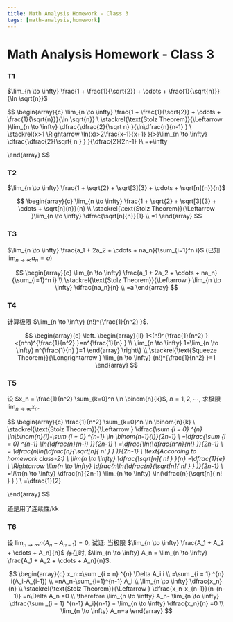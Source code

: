 ```yaml
---
title: Math Analysis Homework - Class 3
tags: [math-analysis,homework]
---
```


# Math Analysis Homework - Class 3

### T1

<div class='cbox'>

$\lim_{n \to \infty} \frac{1 + \frac{1}{\sqrt{2}} + \cdots + \frac{1}{\sqrt{n}}}{\ln \sqrt{n}}$


</div>


<div class='pbox'>

$$
\begin{array}{c}
\lim_{n \to \infty} \frac{1 + \frac{1}{\sqrt{2}} + \cdots + \frac{1}{\sqrt{n}}}{\ln \sqrt{n}} \\
\stackrel{\text{Stolz Theorem}}{\Leftarrow  }\lim_{n \to \infty} \dfrac{\dfrac{2}{\sqrt n} }{\ln\dfrac{n}{n-1} }  \\
\stackrel{x>1 \Rightarrow \ln(x)>2\frac{x-1}{x+1} }{>}\lim_{n \to \infty} \dfrac{\dfrac{2}{\sqrt{ n } } }{\dfrac{2}{2n-1}  }\\
=+\infty

\end{array}
$$

</div>



### T2

<div class='cbox'>

$\lim_{n \to \infty} \frac{1 + \sqrt{2} + \sqrt[3]{3} + \cdots + \sqrt[n]{n}}{n}$

</div>

<div class='pbox'>

$$
\begin{array}{c}
\lim_{n \to \infty} \frac{1 + \sqrt{2} + \sqrt[3]{3} + \cdots + \sqrt[n]{n}}{n} \\
\stackrel{\text{Stolz Theorem}}{\Leftarrow }\lim_{n \to \infty} \dfrac{\sqrt[n]{n}}{1}  \\
=1
\end{array}
$$

</div>

### T3

<div class='cbox'>

$\lim_{n \to \infty} \frac{a_1 + 2a_2 + \cdots + na_n}{\sum_{i=1}^n i}$ (已知 $\lim_{n \to \infty} a_n = a$)

</div>

<div class='pbox'>

$$
\begin{array}{c}
\lim_{n \to \infty} \frac{a_1 + 2a_2 + \cdots + na_n}{\sum_{i=1}^n i} \\
\stackrel{\text{Stolz Theorem}}{\Leftarrow }
\lim_{n \to \infty} \dfrac{na_n}{n} \\
=a
\end{array}
$$

</div>


### T4

<div class='cbox'>

计算极限 $\lim_{n \to \infty} (n!)^{\frac{1}{n^2} }$.

</div>

<div class='pbox'>

$$
\begin{array}{c}
\left. \begin{array}{ll}
1<(n!)^{\frac{1}{n^2} }<(n^n)^{\frac{1}{n^2} }=n^{\frac{1}{n} } \\
\lim_{n \to \infty} 1=\lim_{n \to \infty} n^{\frac{1}{n} }=1
\end{array} \right\} \\
\stackrel{\text{Squeeze Theorem}}{\Longrightarrow } \lim_{n \to \infty} (n!)^{\frac{1}{n^2} }=1
\end{array}
$$

</div>

### T5

<div class='cbox'>

设 $x_n = \frac{1}{n^2} \sum_{k=0}^n \ln \binom{n}{k}$, $n=1,2,\cdots$, 求极限 $\lim_{n \to \infty} x_n$.

</div>

<div class='pbox'>

$$
\begin{array}{c}
\frac{1}{n^2} \sum_{k=0}^n \ln \binom{n}{k} \\
\stackrel{\text{Stolz Theorem}}{\Leftarrow }
\dfrac{\sum _{i = 0} ^{n} \ln\binom{n}{i}-\sum _{i = 0} ^{n-1}  \ln \binom{n-1}{i}}{2n-1}  \\
=\dfrac{\sum _{i = 0} ^{n-1} \ln(\dfrac{n}{n-i} )}{2n-1}  \\
=\dfrac{\ln(\dfrac{n^n}{n!} )}{2n-1}  \\
= \dfrac{n\ln(\dfrac{n}{\sqrt[n]{ n! } } )}{2n-1} \\
\text{According to homework class-2:} \\
\lim_{n \to \infty} \dfrac{\sqrt[n]{ n! } }{n} =\dfrac{1}{e} \\
\Rightarrow \lim_{n \to \infty}  \dfrac{n\ln(\dfrac{n}{\sqrt[n]{ n! } } )}{2n-1}  \\
=\lim_{n \to \infty} \dfrac{n}{2n-1} \lim_{n \to \infty} \ln(\dfrac{n}{\sqrt[n]{ n! } } ) \\
=\dfrac{1}{2} 

\end{array}
$$

</div>

还是用了连续性/kk

### T6

<div class='cbox'>

设 $\lim_{n \to \infty} n(A_n - A_{n-1}) = 0$, 试证: 当极限 $\lim_{n \to \infty} \frac{A_1 + A_2 + \cdots + A_n}{n}$ 存在时, $\lim_{n \to \infty} A_n = \lim_{n \to \infty} \frac{A_1 + A_2 + \cdots + A_n}{n}$.

</div>

<div class='cbox'>

$$
\begin{array}{c}
x_n:=\sum _{i = n} ^{n} \Delta A_i i \\
=\sum _{i = 1} ^{n}  i(A_i-A_{i-1}) \\
=nA_n-\sum_{i=1}^{n-1} A_i \\
\lim_{n \to \infty} \dfrac{x_n}{n} \\
\stackrel{\text{Stolz Theorem}}{\Leftarrow  } \dfrac{x_n-x_{n-1}}{n-(n-1)} =n\Delta A_n
=0 \\
\therefore \lim_{n \to \infty} A_n- \lim_{n \to \infty}  \dfrac{\sum _{i = 1} ^{n-1}  A_i}{n-1} = \lim_{n \to \infty} \dfrac{x_n}{n} =0 \\
\lim_{n \to \infty} A_n=a
\end{array}
$$

</div>

